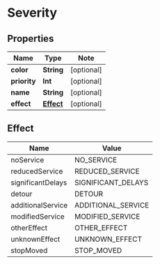 
# Severity

## Properties

Name | Type | Note
---- | ---- | ----
**color** | **String** | [optional] 
**priority** | **Int** | [optional] 
**name** | **String** | [optional] 
**effect** | [**Effect**](#Effect) | [optional] 

## Effect

Name | Value
---- | -----
noService | NO_SERVICE
reducedService | REDUCED_SERVICE
significantDelays | SIGNIFICANT_DELAYS
detour | DETOUR
additionalService | ADDITIONAL_SERVICE
modifiedService | MODIFIED_SERVICE
otherEffect | OTHER_EFFECT
unknownEffect | UNKNOWN_EFFECT
stopMoved | STOP_MOVED


